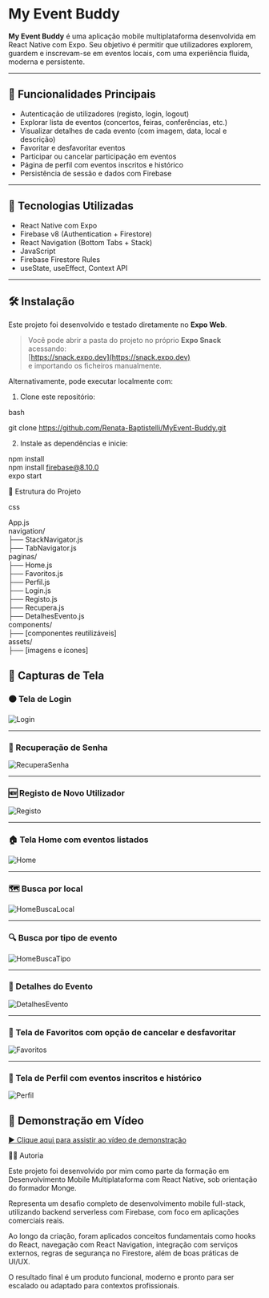 # My Event Buddy

**My Event Buddy** é uma aplicação mobile multiplataforma desenvolvida em React Native com Expo. 
Seu objetivo é permitir que utilizadores explorem, guardem e inscrevam-se em eventos locais, com uma experiência fluida, moderna e persistente.

---

## 📱 Funcionalidades Principais

- Autenticação de utilizadores (registo, login, logout)
- Explorar lista de eventos (concertos, feiras, conferências, etc.)
- Visualizar detalhes de cada evento (com imagem, data, local e descrição)
- Favoritar e desfavoritar eventos
- Participar ou cancelar participação em eventos
- Página de perfil com eventos inscritos e histórico
- Persistência de sessão e dados com Firebase

---

## 🧰 Tecnologias Utilizadas

- React Native com Expo
- Firebase v8 (Authentication + Firestore)
- React Navigation (Bottom Tabs + Stack)
- JavaScript
- Firebase Firestore Rules
- useState, useEffect, Context API

---

## 🛠️ Instalação

Este projeto foi desenvolvido e testado diretamente no **Expo Web**.  
> Você pode abrir a pasta do projeto no próprio **Expo Snack** acessando:  
> [https://snack.expo.dev](https://snack.expo.dev)  
> e importando os ficheiros manualmente.

Alternativamente, pode executar localmente com:

1. Clone este repositório:

bash

git clone https://github.com/Renata-Baptistelli/MyEvent-Buddy.git

2. Instale as dependências e inicie:

npm install  
npm install firebase@8.10.0  
expo start

📁 Estrutura do Projeto

css

App.js  
navigation/  
├── StackNavigator.js  
├── TabNavigator.js  
paginas/  
├── Home.js  
├── Favoritos.js  
├── Perfil.js  
├── Login.js  
├── Registo.js  
├── Recupera.js  
├── DetalhesEvento.js  
components/  
├── [componentes reutilizáveis]  
assets/  
├── [imagens e ícones]


## 📸 Capturas de Tela

### 🟠 Tela de Login  
![Login](https://github.com/Renata-Baptistelli/MyEvent-Buddy/blob/main/Login.jpg)

---

### 🔁 Recuperação de Senha  
![RecuperaSenha](https://github.com/Renata-Baptistelli/MyEvent-Buddy/blob/main/RecuperaSenha.jpg)

---

### 🆕 Registo de Novo Utilizador  
![Registo](https://github.com/Renata-Baptistelli/MyEvent-Buddy/blob/main/Registo.jpg)

---

### 🏠 Tela Home com eventos listados  
![Home](https://github.com/Renata-Baptistelli/MyEvent-Buddy/blob/main/Home.jpg)

---

### 🗺️ Busca por local  
![HomeBuscaLocal](https://github.com/Renata-Baptistelli/MyEvent-Buddy/blob/main/HomeBuscaLocal.jpg)

---

### 🔍 Busca por tipo de evento  
![HomeBuscaTipo](https://github.com/Renata-Baptistelli/MyEvent-Buddy/blob/main/HomeBuscaTipo.jpg)

---

### 📍 Detalhes do Evento  
![DetalhesEvento](https://github.com/Renata-Baptistelli/MyEvent-Buddy/blob/main/DetalhesEvento.jpg)

---

### 💛 Tela de Favoritos com opção de cancelar e desfavoritar  
![Favoritos](https://github.com/Renata-Baptistelli/MyEvent-Buddy/blob/main/Favoritos.jpg)

---

### 👤 Tela de Perfil com eventos inscritos e histórico  
![Perfil](https://github.com/Renata-Baptistelli/MyEvent-Buddy/blob/main/Perfil.jpg)


## 🎥 Demonstração em Vídeo


[▶️ Clique aqui para assistir ao vídeo de demonstração](https://github.com/Renata-Baptistelli/MyEvent-Buddy/blob/main/MyEventBuddy.mp4?raw=true)




🧑‍💻 Autoria

Este projeto foi desenvolvido por mim como parte da formação em Desenvolvimento Mobile Multiplataforma com React Native, sob orientação do formador Monge.

Representa um desafio completo de desenvolvimento mobile full-stack, utilizando backend serverless com Firebase, com foco em aplicações comerciais reais.

Ao longo da criação, foram aplicados conceitos fundamentais como hooks do React, navegação com React Navigation, integração com serviços externos, 
regras de segurança no Firestore, além de boas práticas de UI/UX.

O resultado final é um produto funcional, moderno e pronto para ser escalado ou adaptado para contextos profissionais.
























